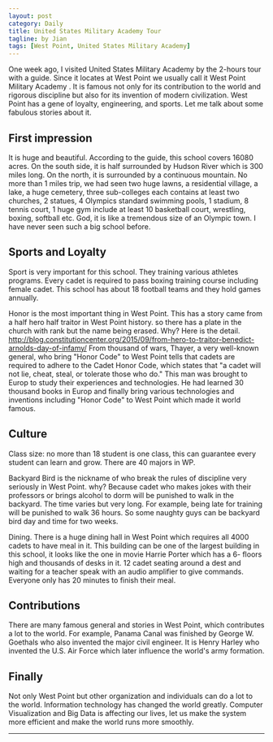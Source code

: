 ```yaml
---
layout: post
category: Daily
title: United States Military Academy Tour
tagline: by Jian
tags: [West Point, United States Military Academy]
---
```


One week ago, I visited United States Military Academy by the 2-hours tour with a guide. Since it locates at West Point we usually call it West Point Military Academy . It is famous not only for its contribution to the world and rigorous discipline but also for its invention of modern civilization. West Point has a gene of loyalty, engineering, and sports. Let me talk about some fabulous stories about it.

<!--more-->

## First impression

It is huge and beautiful. According to the guide, this school covers 16080 acres. On the south side, it is half surrounded by Hudson River which is 300 miles long. On the north, it is surrounded by a continuous mountain. No more than 1 miles trip, we had seen two huge lawns, a residential village, a lake, a huge cemetery, three sub-colleges each contains at least two churches, 2 statues, 4 Olympics standard swimming pools, 1 stadium, 8 tennis court, 1 huge gym include at least 10 basketball court, wrestling, boxing, softball etc. God, it is like a tremendous size of an Olympic town. I have never seen such a big school before.

## Sports and Loyalty
Sport is very important for this school. They training various athletes programs. Every cadet is required to pass boxing training course including female cadet. This school has about 18 football teams and they hold games annually.

Honor is the most important thing in West Point. This has a story came from a half hero half traitor in West Point history. so there has a plate in the church with rank but the name being erased. Why? Here is the detail.
http://blog.constitutioncenter.org/2015/09/from-hero-to-traitor-benedict-arnolds-day-of-infamy/
From thousand of wars, Thayer, a very well-known general, who bring "Honor Code" to West Point tells that cadets are required to adhere to the Cadet Honor Code, which states that "a cadet will not lie, cheat, steal, or tolerate those who do." This man was brought to Europ to study their experiences and technologies.  He had learned 30 thousand books in Europ and finally bring various technologies and inventions including "Honor Code" to West Point which made it world famous.

## Culture

Class size: no more than 18 student is one class, this can guarantee every student can learn and grow.  There are 40 majors in WP.

Backyard Bird is the nickname of who break the rules of discipline very seriously in West Point. why? Because cadet who makes jokes with their professors or brings alcohol to dorm will be punished to walk in the backyard. The time varies but very long. For example, being late for training will be punished to walk 36 hours. So some naughty guys can be backyard bird day and time for two weeks.

Dining. There is a huge dining hall in West Point which requires all 4000 cadets to have meal in it. This building can be one of the largest building in this school, it looks like the one in movie Harrie Porter which has a 6- floors high and thousands of desks in it. 12 cadet seating around a dest and waiting for a teacher speak with an audio amplifier to give commands. Everyone only has 20 minutes to finish their meal.

## Contributions
There are many famous general and stories in West Point, which contributes a lot to the world. For example, Panama Canal was finished by George W. Goethals who also invented the major civil engineer.
 It is Henry Harley who invented the U.S. Air Force which later influence the world's army formation.

## Finally
Not only West Point but other organization and individuals can do a lot to the world. Information technology has changed the world greatly.  Computer Visualization and Big Data is affecting our lives, let us make the system more efficient and make the world runs more smoothly.

---
